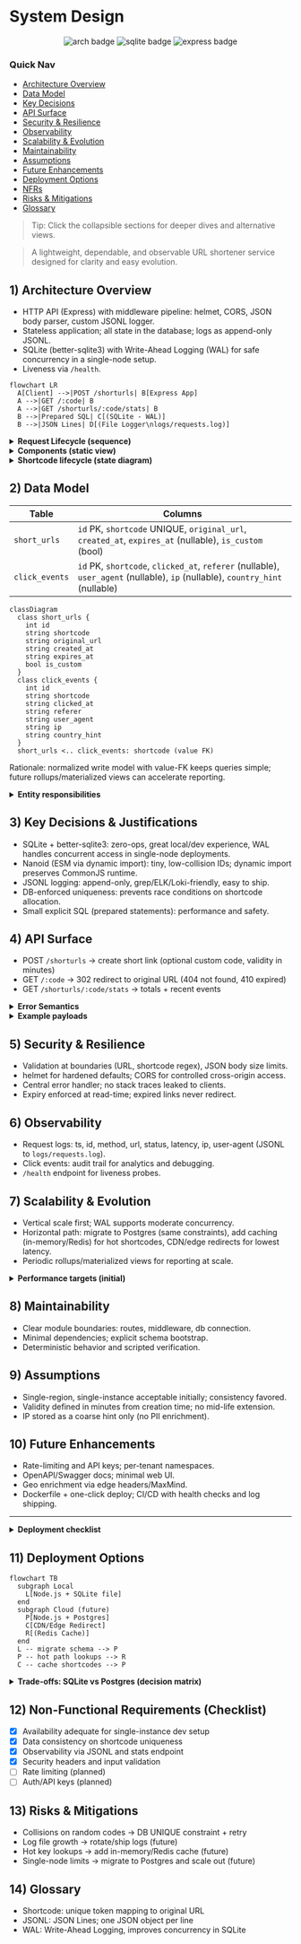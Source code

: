 # System Design

<p align="center">
  <img src="https://img.shields.io/badge/Architecture-Clean%20%26%20Observable-6c5ce7?style=for-the-badge" alt="arch badge"/>
  <img src="https://img.shields.io/badge/Storage-SQLite%20(WAL)-0984e3?style=for-the-badge&logo=sqlite&logoColor=white" alt="sqlite badge"/>
  <img src="https://img.shields.io/badge/API-Express-2ecc71?style=for-the-badge&logo=express&logoColor=white" alt="express badge"/>
</p>

### Quick Nav
- [Architecture Overview](#1-architecture-overview)
- [Data Model](#2-data-model)
- [Key Decisions](#3-key-decisions--justifications)
- [API Surface](#4-api-surface)
- [Security & Resilience](#5-security--resilience)
- [Observability](#6-observability)
- [Scalability & Evolution](#7-scalability--evolution)
- [Maintainability](#8-maintainability)
- [Assumptions](#9-assumptions)
- [Future Enhancements](#10-future-enhancements)
- [Deployment Options](#11-deployment-options)
- [NFRs](#12-non-functional-requirements-checklist)
- [Risks & Mitigations](#13-risks--mitigations)
- [Glossary](#14-glossary)

> Tip: Click the collapsible sections for deeper dives and alternative views.

> A lightweight, dependable, and observable URL shortener service designed for clarity and easy evolution.

## 1) Architecture Overview

- HTTP API (Express) with middleware pipeline: helmet, CORS, JSON body parser, custom JSONL logger.
- Stateless application; all state in the database; logs as append-only JSONL.
- SQLite (better-sqlite3) with Write-Ahead Logging (WAL) for safe concurrency in a single-node setup.
- Liveness via `/health`.

```mermaid
flowchart LR
  A[Client] -->|POST /shorturls| B[Express App]
  A -->|GET /:code| B
  A -->|GET /shorturls/:code/stats| B
  B -->|Prepared SQL| C[(SQLite - WAL)]
  B -->|JSON Lines| D[(File Logger\nlogs/requests.log)]
```

<details>
<summary><b>Request Lifecycle (sequence)</b></summary>

```mermaid
sequenceDiagram
  participant C as Client
  participant E as Express (Middleware)
  participant DB as SQLite (better-sqlite3)
  participant LG as JSONL Logger

  C->>E: HTTP Request
  E->>LG: log start (ts, method, url)
  E->>DB: prepared statement (read/write)
  DB-->>E: result/row(s)
  E-->>C: HTTP Response (JSON/302)
  E->>LG: log finish (status, duration)
```

</details>

<details>
<summary><b>Components (static view)</b></summary>

```mermaid
graph TD
  subgraph App
    R[Router /shorturls, /:code, /stats]
    M[Middleware: helmet, cors, json, logger]
    H[Handlers: create, redirect, stats]
  end
  R --> H
  M --> R
  H --> DB[(SQLite via better-sqlite3)]
  M --> LOG[(JSONL Logger)]
```

</details>

<details>
<summary><b>Shortcode lifecycle (state diagram)</b></summary>

```mermaid
stateDiagram-v2
  [*] --> Created: POST /shorturls
  Created --> Active: stored in DB
  Active --> Expired: now > expires_at
  Active --> Redirected: GET /:code
  Redirected --> Active
  Expired --> [*]
```

</details>

## 2) Data Model

| Table | Columns |
|------|---------|
| `short_urls` | `id` PK, `shortcode` UNIQUE, `original_url`, `created_at`, `expires_at` (nullable), `is_custom` (bool) |
| `click_events` | `id` PK, `shortcode`, `clicked_at`, `referer` (nullable), `user_agent` (nullable), `ip` (nullable), `country_hint` (nullable) |

```mermaid
classDiagram
  class short_urls {
    int id
    string shortcode
    string original_url
    string created_at
    string expires_at
    bool is_custom
  }
  class click_events {
    int id
    string shortcode
    string clicked_at
    string referer
    string user_agent
    string ip
    string country_hint
  }
  short_urls <.. click_events: shortcode (value FK)
```

Rationale: normalized write model with value-FK keeps queries simple; future rollups/materialized views can accelerate reporting.

<details>
<summary><b>Entity responsibilities</b></summary>

| Entity | Responsibility |
|---|---|
| short_urls | Single source of truth for mapping; enforces uniqueness and expiry semantics |
| click_events | Immutable audit of access patterns for analytics and debugging |

</details>

## 3) Key Decisions & Justifications

- SQLite + better-sqlite3: zero-ops, great local/dev experience, WAL handles concurrent access in single-node deployments.
- Nanoid (ESM via dynamic import): tiny, low-collision IDs; dynamic import preserves CommonJS runtime.
- JSONL logging: append-only, grep/ELK/Loki-friendly, easy to ship.
- DB-enforced uniqueness: prevents race conditions on shortcode allocation.
- Small explicit SQL (prepared statements): performance and safety.

## 4) API Surface

- POST `/shorturls` → create short link (optional custom code, validity in minutes)
- GET `/:code` → 302 redirect to original URL (404 not found, 410 expired)
- GET `/shorturls/:code/stats` → totals + recent events

<details>
<summary><b>Error Semantics</b></summary>

| Status | When |
|-------:|------|
| 400 | Invalid URL or shortcode format |
| 404 | Shortcode not found |
| 409 | Custom shortcode already exists |
| 410 | Shortcode exists but is expired |

</details>

<details>
<summary><b>Example payloads</b></summary>

```json
// Create
{ "url": "https://example.com", "validity": 60, "shortcode": "afford2025" }

// Stats response (shape)
{
  "shortcode": "afford2025",
  "originalUrl": "https://example.com",
  "createdAt": "2025-01-01T00:00:00Z",
  "expiry": "2025-01-01T01:00:00Z",
  "clicks": 12,
  "recent": [ { "clicked_at": "...", "referer": "..." } ]
}
```

</details>

## 5) Security & Resilience

- Validation at boundaries (URL, shortcode regex), JSON body size limits.
- helmet for hardened defaults; CORS for controlled cross-origin access.
- Central error handler; no stack traces leaked to clients.
- Expiry enforced at read-time; expired links never redirect.

## 6) Observability

- Request logs: ts, id, method, url, status, latency, ip, user-agent (JSONL to `logs/requests.log`).
- Click events: audit trail for analytics and debugging.
- `/health` endpoint for liveness probes.

## 7) Scalability & Evolution

- Vertical scale first; WAL supports moderate concurrency.
- Horizontal path: migrate to Postgres (same constraints), add caching (in-memory/Redis) for hot shortcodes, CDN/edge redirects for lowest latency.
- Periodic rollups/materialized views for reporting at scale.

<details>
<summary><b>Performance targets (initial)</b></summary>

| KPI | Target |
|---|---|
| p95 create latency | < 100 ms |
| p95 redirect latency | < 20 ms (in-memory DB read) |
| p95 stats latency | < 120 ms |
| 1-day data retention | Unlimited (local dev); rotate logs as needed |

</details>

## 8) Maintainability

- Clear module boundaries: routes, middleware, db connection.
- Minimal dependencies; explicit schema bootstrap.
- Deterministic behavior and scripted verification.

## 9) Assumptions

- Single-region, single-instance acceptable initially; consistency favored.
- Validity defined in minutes from creation time; no mid-life extension.
- IP stored as a coarse hint only (no PII enrichment).

## 10) Future Enhancements

- Rate-limiting and API keys; per-tenant namespaces.
- OpenAPI/Swagger docs; minimal web UI.
- Geo enrichment via edge headers/MaxMind.
- Dockerfile + one-click deploy; CI/CD with health checks and log shipping.

---

<details>
<summary><b>Deployment checklist</b></summary>

- [ ] Create .env with PORT and any CORS settings
- [ ] Build container image (future)
- [ ] Configure health checks (/health)
- [ ] Log shipping to ELK/Loki (future)
- [ ] Set up backups/retention for DB (or managed Postgres)

</details>

## 11) Deployment Options

```mermaid
flowchart TB
  subgraph Local
    L[Node.js + SQLite file]
  end
  subgraph Cloud (future)
    P[Node.js + Postgres]
    C[CDN/Edge Redirect]
    R[(Redis Cache)]
  end
  L -- migrate schema --> P
  P -- hot path lookups --> R
  C -- cache shortcodes --> P
```

<details>
<summary><b>Trade-offs: SQLite vs Postgres (decision matrix)</b></summary>

| Criterion | SQLite (current) | Postgres (future) |
|---|---|---|
| Ops | Zero-ops | Managed service
| Concurrency | Good with WAL (single node) | Horizontal scale
| Latency | Very low | Low (network hop)
| Migrations | Simple | Strong tooling
| Cost | Minimal | Varies by plan

</details>

## 12) Non-Functional Requirements (Checklist)

- [x] Availability adequate for single-instance dev setup
- [x] Data consistency on shortcode uniqueness
- [x] Observability via JSONL and stats endpoint
- [x] Security headers and input validation
- [ ] Rate limiting (planned)
- [ ] Auth/API keys (planned)

## 13) Risks & Mitigations

- Collisions on random codes → DB UNIQUE constraint + retry
- Log file growth → rotate/ship logs (future)
- Hot key lookups → add in-memory/Redis cache (future)
- Single-node limits → migrate to Postgres and scale out (future)

## 14) Glossary

- Shortcode: unique token mapping to original URL
- JSONL: JSON Lines; one JSON object per line
- WAL: Write-Ahead Logging, improves concurrency in SQLite

